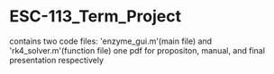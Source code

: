 # ESC-113_Term_Project
contains two code files: 'enzyme_gui.m'(main file) and 'rk4_solver.m'(function file)
one pdf for propositon, manual, and final presentation respectively

